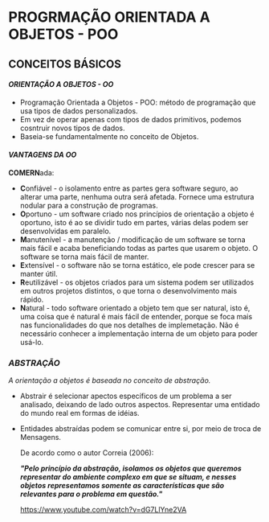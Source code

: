 #   PROGRMAÇÃO ORIENTADA A OBJETOS - POO

## CONCEITOS BÁSICOS

#### **_ORIENTAÇÃO A OBJETOS - OO_**
        
- Programação Orientada a Objetos - POO:  método de programação que
  usa tipos de dados personalizados.
- Em vez de operar apenas com tipos de dados primitivos, podemos
  cosntruir novos tipos de dados.
- Baseia-se fundamentalmente no conceito de Objetos.

#### **_VANTAGENS DA OO_**
      
  **COMERN**ada:
  
  - **C**onfiável    - o isolamento entre as partes gera software seguro,
                       ao alterar uma parte, nenhuma outra será afetada.
                       Fornece uma estrutura nodular para a construção de 
                       programas.
  - **O**portuno     - um software criado nos princípios de orientação a
                       objeto é oportuno, isto é ao se dividir tudo em 
                       partes, várias delas podem ser desenvolvidas em 
                       paralelo.
  - **M**anutenível  - a manutenção / modificação de um software se torna 
                       mais fácil e acaba beneficiando todas as partes 
                       que usarem o objeto.  O software se torna mais 
                       fácil de manter.
  - **E**xtensível   - o software não se torna estático, ele pode crescer 
                       para se manter útil.
  - **R**eutilizável - os objetos criados para um sistema podem ser utilizados
                       em outros projetos distintos, o que torna o 
                       desenvolvimento mais rápido.
  - **N**atural      - todo software orientado a objeto tem que ser natural,
                       isto é, uma coisa que é natural é mais fácil de 
                       entender, porque se foca mais nas funcionalidades do 
                       que nos detalhes de implemetação. Não é necessário 
                       conhecer a implementação interna de um objeto para 
                       poder usá-lo.             

### **_ABSTRAÇÃO_**

 _A orientação a objetos é baseada no conceito de abstração._
 
- Abstrair é selecionar apectos específicos de um problema a ser 
  analisado, deixando de lado outros aspectos.  Representar uma 
  entidado do mundo real em formas de idéias.
- Entidades abstraídas podem se comunicar entre si, por meio de
  troca de Mensagens.
  
  De acordo como o autor Correia (2006):
  
    _**"Pelo princípio da abstração, isolamos os objetos que
        queremos representar do ambiente complexo em que se 
        situam, e nesses objetos representamos somente as 
        características que são relevantes para o problema 
        em questão."**_
    
  https://www.youtube.com/watch?v=dG7LlYne2VA

